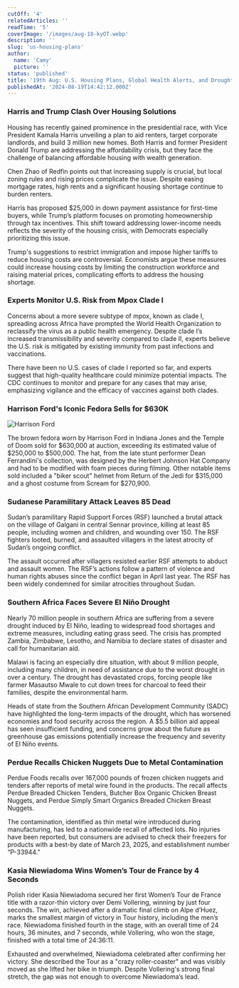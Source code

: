 ```yaml
---
cutOff: '4'
relatedArticles: ''
readTime: '5'
coverImage: '/images/aug-18-kyOT.webp'
description: ''
slug: 'us-housing-plans'
author:
  name: 'Camy'
  picture: ''
status: 'published'
title: '19th Aug: U.S. Housing Plans, Global Health Alerts, and Drought Crisis'
publishedAt: '2024-08-19T14:42:12.000Z'
---
```


### Harris and Trump Clash Over Housing Solutions

Housing has recently gained prominence in the presidential race, with Vice President Kamala Harris unveiling a plan to aid renters, target corporate landlords, and build 3 million new homes. Both Harris and former President Donald Trump are addressing the affordability crisis, but they face the challenge of balancing affordable housing with wealth generation.

Chen Zhao of Redfin points out that increasing supply is crucial, but local zoning rules and rising prices complicate the issue. Despite easing mortgage rates, high rents and a significant housing shortage continue to burden renters.

Harris has proposed $25,000 in down payment assistance for first-time buyers, while Trump’s platform focuses on promoting homeownership through tax incentives. This shift toward addressing lower-income needs reflects the severity of the housing crisis, with Democrats especially prioritizing this issue.

Trump's suggestions to restrict immigration and impose higher tariffs to reduce housing costs are controversial. Economists argue these measures could increase housing costs by limiting the construction workforce and raising material prices, complicating efforts to address the housing shortage.

### Experts Monitor U.S. Risk from Mpox Clade I

Concerns about a more severe subtype of mpox, known as clade I, spreading across Africa have prompted the World Health Organization to reclassify the virus as a public health emergency. Despite clade I’s increased transmissibility and severity compared to clade II, experts believe the U.S. risk is mitigated by existing immunity from past infections and vaccinations.

There have been no U.S. cases of clade I reported so far, and experts suggest that high-quality healthcare could minimize potential impacts. The CDC continues to monitor and prepare for any cases that may arise, emphasizing vigilance and the efficacy of vaccines against both clades.

### Harrison Ford's Iconic Fedora Sells for $630K

![Harrison Ford](/images/aug-18-c1NT.webp)

The brown fedora worn by Harrison Ford in Indiana Jones and the Temple of Doom sold for $630,000 at auction, exceeding its estimated value of $250,000 to $500,000. The hat, from the late stunt performer Dean Ferrandini's collection, was designed by the Herbert Johnson Hat Company and had to be modified with foam pieces during filming. Other notable items sold included a "biker scout" helmet from Return of the Jedi for $315,000 and a ghost costume from Scream for $270,900.

### Sudanese Paramilitary Attack Leaves 85 Dead

Sudan’s paramilitary Rapid Support Forces (RSF) launched a brutal attack on the village of Galgani in central Sennar province, killing at least 85 people, including women and children, and wounding over 150. The RSF fighters looted, burned, and assaulted villagers in the latest atrocity of Sudan’s ongoing conflict.

The assault occurred after villagers resisted earlier RSF attempts to abduct and assault women. The RSF’s actions follow a pattern of violence and human rights abuses since the conflict began in April last year. The RSF has been widely condemned for similar atrocities throughout Sudan.

### Southern Africa Faces Severe El Niño Drought

Nearly 70 million people in southern Africa are suffering from a severe drought induced by El Niño, leading to widespread food shortages and extreme measures, including eating grass seed. The crisis has prompted Zambia, Zimbabwe, Lesotho, and Namibia to declare states of disaster and call for humanitarian aid.

Malawi is facing an especially dire situation, with about 9 million people, including many children, in need of assistance due to the worst drought in over a century. The drought has devastated crops, forcing people like farmer Masautso Mwale to cut down trees for charcoal to feed their families, despite the environmental harm.

Heads of state from the Southern African Development Community (SADC) have highlighted the long-term impacts of the drought, which has worsened economies and food security across the region. A $5.5 billion aid appeal has seen insufficient funding, and concerns grow about the future as greenhouse gas emissions potentially increase the frequency and severity of El Niño events.

### Perdue Recalls Chicken Nuggets Due to Metal Contamination

Perdue Foods recalls over 167,000 pounds of frozen chicken nuggets and tenders after reports of metal wire found in the products. The recall affects Perdue Breaded Chicken Tenders, Butcher Box Organic Chicken Breast Nuggets, and Perdue Simply Smart Organics Breaded Chicken Breast Nuggets.

The contamination, identified as thin metal wire introduced during manufacturing, has led to a nationwide recall of affected lots. No injuries have been reported, but consumers are advised to check their freezers for products with a best-by date of March 23, 2025, and establishment number “P-33944.”

### Kasia Niewiadoma Wins Women’s Tour de France by 4 Seconds

Polish rider Kasia Niewiadoma secured her first Women’s Tour de France title with a razor-thin victory over Demi Vollering, winning by just four seconds. The win, achieved after a dramatic final climb on Alpe d’Huez, marks the smallest margin of victory in Tour history, including the men’s race. Niewiadoma finished fourth in the stage, with an overall time of 24 hours, 36 minutes, and 7 seconds, while Vollering, who won the stage, finished with a total time of 24:36:11.

Exhausted and overwhelmed, Niewiadoma celebrated after confirming her victory. She described the Tour as a "crazy roller-coaster" and was visibly moved as she lifted her bike in triumph. Despite Vollering's strong final stretch, the gap was not enough to overcome Niewiadoma’s lead.